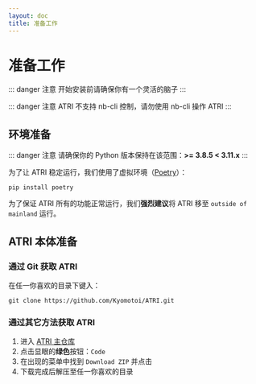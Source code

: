 ```yaml
---
layout: doc
title: 准备工作
---
```


# 准备工作

::: danger 注意
开始安装前请确保你有一个灵活的脑子
:::

::: danger 注意
ATRI 不支持 nb-cli 控制，请勿使用 nb-cli 操作 ATRI
:::

## 环境准备

::: danger 注意
请确保你的 Python 版本保持在该范围：**>= 3.8.5 < 3.11.x**
:::

为了让 ATRI 稳定运行，我们使用了虚拟环境（[Poetry](https://python-poetry.org/)）：
```shell
pip install poetry
```

为了保证 ATRI 所有的功能正常运行，我们**强烈建议**将 ATRI 移至 `outside of mainland` 运行。

## ATRI 本体准备

### 通过 Git 获取 ATRI

在任一你喜欢的目录下键入：
```shell
git clone https://github.com/Kyomotoi/ATRI.git
```

### 通过其它方法获取 ATRI

1. 进入 [ATRI 主仓库](https://github.com/Kyomotoi/ATRI)
2. 点击显眼的**绿色**按钮：`Code`
3. 在出现的菜单中找到 `Download ZIP` 并点击
4. 下载完成后解压至任一你喜欢的目录
